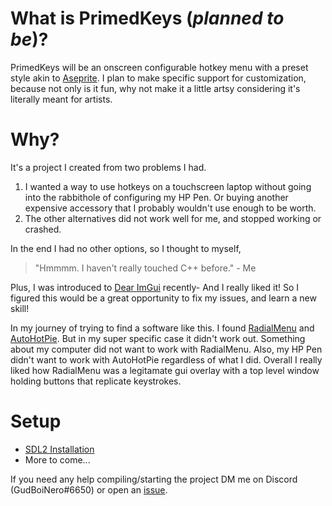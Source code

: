 
# What is PrimedKeys (*planned to be*)?
PrimedKeys will be an onscreen configurable hotkey menu with a preset style akin to [Aseprite](https://www.aseprite.org/).
I plan to make specific support for customization, because not only is it fun, why not make it a little artsy considering it's literally meant for artists.

# Why?
It's a project I created from two problems I had.
1. I wanted a way to use hotkeys on a touchscreen laptop without going into the rabbithole of configuring my HP Pen. Or buying another expensive accessory that I probably wouldn't use enough to be worth.
2. The other alternatives did not work well for me, and stopped working or crashed.

In the end I had no other options, so I thought to myself,

> "Hmmmm. I haven't really touched C++ before." - Me

Plus, I was introduced to [Dear ImGui](https://github.com/ocornut/imgui) recently- And I really liked it! So I figured this would be a great opportunity to fix my issues, and learn a new skill!

In my journey of trying to find a software like this. I found [RadialMenu](http://radialmenu.weebly.com/) and [AutoHotPie](https://github.com/dumbeau/AutoHotPie). But in my super specific case it didn't work out. Something about my computer did not want to work with RadialMenu. Also, my HP Pen didn't want to work with AutoHotPie regardless of what I did. Overall I really liked how RadialMenu was a legitamate gui overlay with a top level window holding buttons that replicate keystrokes.

# Setup
- [SDL2 Installation](https://lazyfoo.net/tutorials/SDL/01_hello_SDL/index.php)
- More to come...

If you need any help compiling/starting the project DM me on Discord (GudBoiNero#6650) or open an [issue](https://github.com/GudBoiNero/PrimedKeys/issues).
